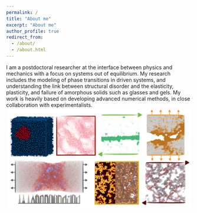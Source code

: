 ```yaml
---
permalink: /
title: "About me"
excerpt: "About me"
author_profile: true
redirect_from: 
  - /about/
  - /about.html
---
```



I am a postdoctoral researcher at the interface between physics and mechanics with a focus on systems out of equilibrium. My research includes the modeling of phase transitions in driven systems, and understanding the link between structural disorder and the elasticity, plasticity, and failure of amorphous solids such as glasses and gels. My work is heavily based on developing advanced numerical methods, in close collaboration with experimentalists.
<br/>
<img src="/images/overview-min.png" width="994" height="271">
<br/>

